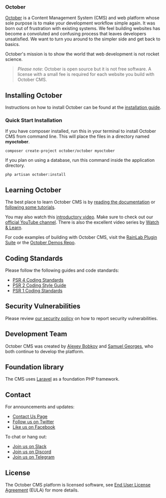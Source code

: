 ### October


[October](https://octobercms.com) is a Content Management System (CMS) and web platform whose sole purpose is to make your development workflow simple again. It was born out of frustration with existing systems. We feel building websites has become a convoluted and confusing process that leaves developers unsatisfied. We want to turn you around to the simpler side and get back to basics.

October's mission is to show the world that web development is not rocket science.



> *Please note*: October is open source but it is not free software. A license with a small fee is required for each website you build with October CMS.

## Installing October

Instructions on how to install October can be found at the [installation guide](https://docs.octobercms.com/3.x/setup/installation.html).

### Quick Start Installation

If you have composer installed, run this in your terminal to install October CMS from command line. This will place the files in a directory named **myoctober**.

    composer create-project october/october myoctober

If you plan on using a database, run this command inside the application directory.

    php artisan october:install

## Learning October

The best place to learn October CMS is by [reading the documentation](https://docs.octobercms.com) or [following some tutorials](https://octobercms.com/support/articles/tutorials).

You may also watch this [introductory video](https://www.youtube.com/watch?v=yLZTOeOS7wI). Make sure to check out our [official YouTube channel](https://www.youtube.com/c/OctoberCMSOfficial). There is also the excellent video series by [Watch & Learn](https://watch-learn.com/series/making-websites-with-october-cms).

For code examples of building with October CMS, visit the [RainLab Plugin Suite](https://github.com/rainlab) or the [October Demos Repo](https://github.com/octoberdemos).

## Coding Standards

Please follow the following guides and code standards:

* [PSR 4 Coding Standards](https://github.com/php-fig/fig-standards/blob/master/accepted/PSR-4-autoloader.md)
* [PSR 2 Coding Style Guide](https://github.com/php-fig/fig-standards/blob/master/accepted/PSR-2-coding-style-guide.md)
* [PSR 1 Coding Standards](https://github.com/php-fig/fig-standards/blob/master/accepted/PSR-1-basic-coding-standard.md)

## Security Vulnerabilities

Please review [our security policy](https://github.com/octobercms/october/security/policy) on how to report security vulnerabilities.

## Development Team

October CMS was created by [Alexey Bobkov](https://www.linkedin.com/in/alexey-bobkov-232ba02b/) and [Samuel Georges](https://www.linkedin.com/in/samuel-georges-0a964131/), who both continue to develop the platform.

## Foundation library

The CMS uses [Laravel](https://laravel.com) as a foundation PHP framework.

## Contact

For announcements and updates:

* [Contact Us Page](http://octoberdev.test/contact)
* [Follow us on Twitter](https://twitter.com/octobercms)
* [Like us on Facebook](https://facebook.com/octobercms)

To chat or hang out:

* [Join us on Slack](https://join.slack.com/t/octobercms/shared_invite/zt-2f19m689c-VCrBPc2P1dmqAJ_86Y8e_Q)
* [Join us on Discord](https://discord.gg/gEKgwSZ)
* [Join us on Telegram](https://t.me/octoberchat)

## License

The October CMS platform is licensed software, see [End User License Agreement](./LICENSE.md) (EULA) for more details.
